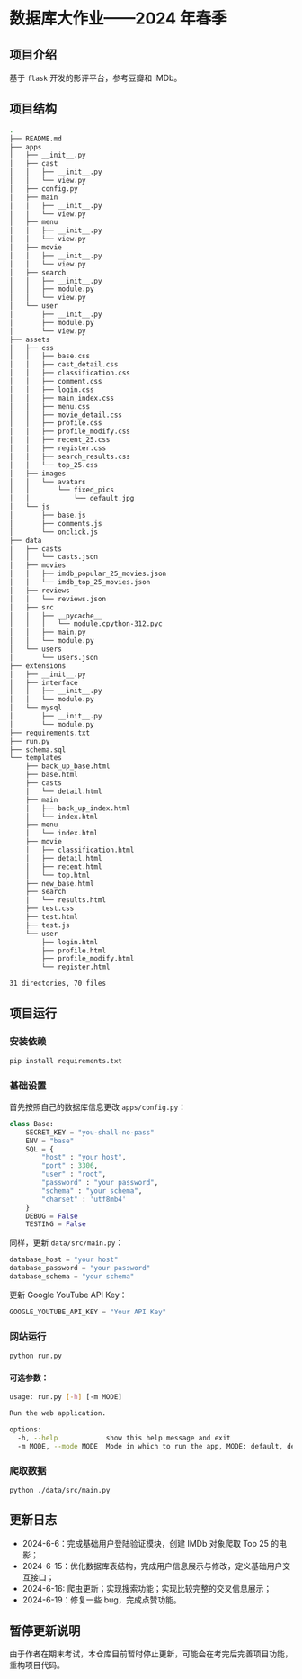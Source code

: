 # 数据库大作业——2024 年春季

## 项目介绍

基于 `flask` 开发的影评平台，参考豆瓣和 IMDb。

## 项目结构

```bash
.
├── README.md
├── apps
│   ├── __init__.py
│   ├── cast
│   │   ├── __init__.py
│   │   └── view.py
│   ├── config.py
│   ├── main
│   │   ├── __init__.py
│   │   └── view.py
│   ├── menu
│   │   ├── __init__.py
│   │   └── view.py
│   ├── movie
│   │   ├── __init__.py
│   │   └── view.py
│   ├── search
│   │   ├── __init__.py
│   │   ├── module.py
│   │   └── view.py
│   └── user
│       ├── __init__.py
│       ├── module.py
│       └── view.py
├── assets
│   ├── css
│   │   ├── base.css
│   │   ├── cast_detail.css
│   │   ├── classification.css
│   │   ├── comment.css
│   │   ├── login.css
│   │   ├── main_index.css
│   │   ├── menu.css
│   │   ├── movie_detail.css
│   │   ├── profile.css
│   │   ├── profile_modify.css
│   │   ├── recent_25.css
│   │   ├── register.css
│   │   ├── search_results.css
│   │   └── top_25.css
│   ├── images
│   │   └── avatars
│   │       └── fixed_pics
│   │           └── default.jpg
│   └── js
│       ├── base.js
│       ├── comments.js
│       └── onclick.js
├── data
│   ├── casts
│   │   └── casts.json
│   ├── movies
│   │   ├── imdb_popular_25_movies.json
│   │   └── imdb_top_25_movies.json
│   ├── reviews
│   │   └── reviews.json
│   ├── src
│   │   ├── __pycache__
│   │   │   └── module.cpython-312.pyc
│   │   ├── main.py
│   │   └── module.py
│   └── users
│       └── users.json
├── extensions
│   ├── __init__.py
│   ├── interface
│   │   ├── __init__.py
│   │   └── module.py
│   └── mysql
│       ├── __init__.py
│       └── module.py
├── requirements.txt
├── run.py
├── schema.sql
└── templates
    ├── back_up_base.html
    ├── base.html
    ├── casts
    │   └── detail.html
    ├── main
    │   ├── back_up_index.html
    │   └── index.html
    ├── menu
    │   └── index.html
    ├── movie
    │   ├── classification.html
    │   ├── detail.html
    │   ├── recent.html
    │   └── top.html
    ├── new_base.html
    ├── search
    │   └── results.html
    ├── test.css
    ├── test.html
    ├── test.js
    └── user
        ├── login.html
        ├── profile.html
        ├── profile_modify.html
        └── register.html

31 directories, 70 files
```

## 项目运行

### 安装依赖

```bash
pip install requirements.txt
```

### 基础设置

首先按照自己的数据库信息更改 `apps/config.py`：

```py
class Base:
    SECRET_KEY = "you-shall-no-pass"
    ENV = "base"
    SQL = {
        "host" : "your host",
        "port" : 3306,
        "user" : "root", 
        "password" : "your password",
        "schema" : "your schema",
        "charset" : 'utf8mb4'
    }
    DEBUG = False
    TESTING = False
```

同样，更新 `data/src/main.py`：

```py
database_host = "your host"
database_password = "your password"
database_schema = "your schema"
```

更新 Google YouTube API Key：

```py
GOOGLE_YOUTUBE_API_KEY = "Your API Key"
```

### 网站运行

```bash
python run.py
```

#### 可选参数：

```bash
usage: run.py [-h] [-m MODE]

Run the web application.

options:
  -h, --help            show this help message and exit
  -m MODE, --mode MODE  Mode in which to run the app, MODE: default, develop, test
```

### 爬取数据

```
python ./data/src/main.py
```

## 更新日志

- 2024-6-6：完成基础用户登陆验证模块，创建 IMDb 对象爬取 Top 25 的电影；
- 2024-6-15：优化数据库表结构，完成用户信息展示与修改，定义基础用户交互接口； 
- 2024-6-16: 爬虫更新；实现搜索功能；实现比较完整的交叉信息展示；
- 2024-6-19：修复一些 bug，完成点赞功能。

## 暂停更新说明

由于作者在期末考试，本仓库目前暂时停止更新，可能会在考完后完善项目功能，重构项目代码。
